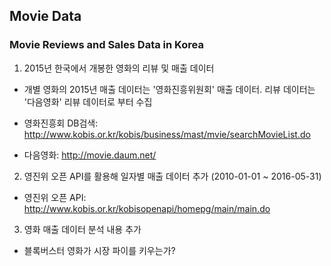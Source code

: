 ## Movie Data
### Movie Reviews and Sales Data in Korea

1) 2015년 한국에서 개봉한 영화의 리뷰 및 매출 데이터

- 개별 영화의 2015년 매출 데이터는 '영화진흥위원회' 매출 데이터. 리뷰 데이터는 '다음영화' 리뷰 데이터로 부터 수집

- 영화진흥회 DB검색: http://www.kobis.or.kr/kobis/business/mast/mvie/searchMovieList.do

- 다음영화: http://movie.daum.net/

2) 영진위 오픈 API를 활용해 일자별 매출 데이터 추가 (2010-01-01 ~ 2016-05-31)

- 영진위 오픈 API: http://www.kobis.or.kr/kobisopenapi/homepg/main/main.do

3) 영화 매출 데이터 분석 내용 추가

- 블록버스터 영화가 시장 파이를 키우는가?
